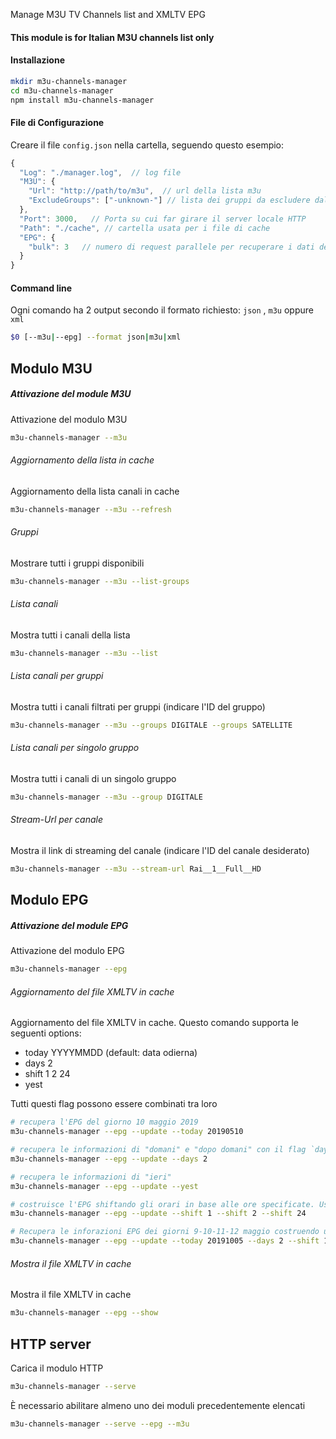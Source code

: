 Manage M3U TV Channels list and XMLTV EPG
#### This module is for Italian M3U channels list only
#### Installazione
```bash
mkdir m3u-channels-manager
cd m3u-channels-manager
npm install m3u-channels-manager
```


#### File di Configurazione
Creare il file `config.json` nella cartella, seguendo questo esempio:
```js
{
  "Log": "./manager.log",  // log file
  "M3U": {
    "Url": "http://path/to/m3u",  // url della lista m3u
    "ExcludeGroups": ["-unknown-"] // lista dei gruppi da escludere dalla lista
  },
  "Port": 3000,   // Porta su cui far girare il server locale HTTP
  "Path": "./cache", // cartella usata per i file di cache
  "EPG": {
    "bulk": 3   // numero di request parallele per recuperare i dati dell'EPG
  }
}
```

#### Command line
Ogni comando ha 2 output secondo il formato richiesto: `json` , `m3u` oppure `xml`
```bash
$0 [--m3u|--epg] --format json|m3u|xml
```

## Modulo M3U
##### Attivazione del module M3U
Attivazione del modulo M3U
```bash
m3u-channels-manager --m3u
```
###### Aggiornamento della lista in cache
Aggiornamento della lista canali in cache
```bash
m3u-channels-manager --m3u --refresh
```

###### Gruppi
Mostrare tutti i gruppi disponibili
```bash
m3u-channels-manager --m3u --list-groups
```

###### Lista canali
Mostra tutti i canali della lista
```bash
m3u-channels-manager --m3u --list
```

###### Lista canali per gruppi
Mostra tutti i canali filtrati per gruppi (indicare l'ID del gruppo)
```bash
m3u-channels-manager --m3u --groups DIGITALE --groups SATELLITE
```

###### Lista canali per singolo gruppo
Mostra tutti i canali di un singolo gruppo
```bash
m3u-channels-manager --m3u --group DIGITALE
```

###### Stream-Url per canale
Mostra il link di streaming del canale (indicare l'ID del canale desiderato)
```bash
m3u-channels-manager --m3u --stream-url Rai__1__Full__HD
```


## Modulo EPG
##### Attivazione del module EPG
Attivazione del modulo EPG
```bash
m3u-channels-manager --epg
```
###### Aggiornamento del file XMLTV in cache
Aggiornamento del file XMLTV in cache. Questo comando supporta le seguenti options:
* today YYYYMMDD (default: data odierna)
* days 2
* shift 1 2 24
* yest

Tutti questi flag possono essere combinati tra loro
```bash
# recupera l'EPG del giorno 10 maggio 2019
m3u-channels-manager --epg --update --today 20190510

# recupera le informazioni di "domani" e "dopo domani" con il flag `days` (max: 3)
m3u-channels-manager --epg --update --days 2

# recupera le informazioni di "ieri"
m3u-channels-manager --epg --update --yest

# costruisce l'EPG shiftando gli orari in base alle ore specificate. Usato ad esempio per i canali "Rai 1", "Rai 1 +1", "Rai 1 +2" e "Rai 1 +24"
m3u-channels-manager --epg --update --shift 1 --shift 2 --shift 24
```
```bash
# Recupera le inforazioni EPG dei giorni 9-10-11-12 maggio costruendo un XMLTV che comprende gli orari +1 e +24
m3u-channels-manager --epg --update --today 20191005 --days 2 --shift 1 --shift 24 --yest
```
###### Mostra il file XMLTV in cache
Mostra il file XMLTV in cache
```bash
m3u-channels-manager --epg --show
```

## HTTP server
Carica il modulo HTTP
```bash
m3u-channels-manager --serve
```
È necessario abilitare almeno uno dei moduli precedentemente elencati
```bash
m3u-channels-manager --serve --epg --m3u
```

